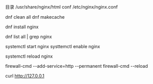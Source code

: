 目录 /usr/share/nginx/html
conf /etc/nginx/nginx.conf

dnf clean all
dnf makecache

dnf install nginx

dnf list all | grep nginx

systemctl start nginx
systtemctl enable nginx

systemctl reload nginx


firewall-cmd  --add-service=http --permanent
firewall-cmd --reload

curl http://127.0.0.1
